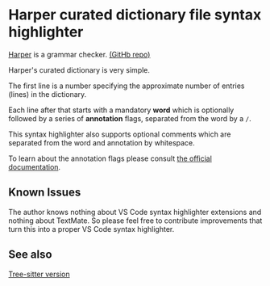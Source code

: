 # Harper curated dictionary file syntax highlighter

[Harper](https://writewithharper.com/) is a grammar checker. [(GitHb repo)](https://github.com/Automattic/harper)

Harper's curated dictionary is very simple.

The first line is a number specifying the approximate number of entries (lines) in the dictionary.

Each line after that starts with a mandatory **word** which is optionally followed by a series of **annotation** flags, separated from the word by a `/`.

This syntax highlighter also supports optional comments which are separated from the word and annotation by whitespace.

To learn about the annotation flags please consult [the official documentation](https://writewithharper.com/docs/contributors/dictionary).

## Known Issues

The author knows nothing about VS Code syntax highlighter extensions and nothing about TextMate. So please feel free to contribute improvements that turn this into a proper VS Code syntax highlighter.

## See also

[Tree-sitter version](https://github.com/hippietrail/tree-sitter-harper-dict)
